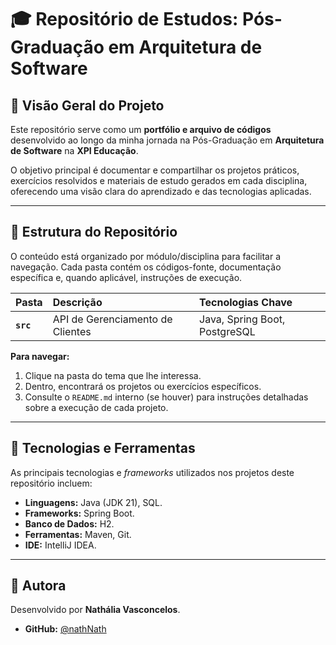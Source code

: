 # 🎓 Repositório de Estudos: Pós-Graduação em Arquitetura de Software

## 📜 Visão Geral do Projeto

Este repositório serve como um **portfólio e arquivo de códigos** desenvolvido ao longo da minha jornada na Pós-Graduação em **Arquitetura de Software** na **XPI Educação**.

O objetivo principal é documentar e compartilhar os projetos práticos, exercícios resolvidos e materiais de estudo gerados em cada disciplina, oferecendo uma visão clara do aprendizado e das tecnologias aplicadas.

---

## 📁 Estrutura do Repositório

O conteúdo está organizado por módulo/disciplina para facilitar a navegação. Cada pasta contém os códigos-fonte, documentação específica e, quando aplicável, instruções de execução.

| Pasta         | Descrição                    | Tecnologias Chave |
|:--------------|:-----------------------------| :--- |
| **`src`** |  API de Gerenciamento de Clientes | Java, Spring Boot, PostgreSQL |

**Para navegar:**
1.  Clique na pasta do tema que lhe interessa.
2.  Dentro, encontrará os projetos ou exercícios específicos.
3.  Consulte o `README.md` interno (se houver) para instruções detalhadas sobre a execução de cada projeto.

---

## 🚀 Tecnologias e Ferramentas

As principais tecnologias e *frameworks* utilizados nos projetos deste repositório incluem:

* **Linguagens:** Java (JDK 21), SQL.
* **Frameworks:** Spring Boot.
* **Banco de Dados:** H2.
* **Ferramentas:** Maven, Git.
* **IDE:** IntelliJ IDEA.

---

## 👤 Autora

Desenvolvido por **Nathália Vasconcelos**.

* **GitHub:** [@nathNath](https://github.com/nathNath)
